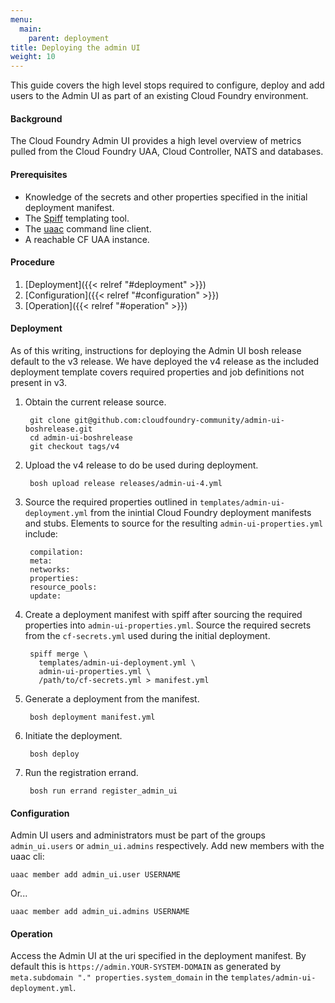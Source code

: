 ```yaml
---
menu:
  main:
    parent: deployment
title: Deploying the admin UI
weight: 10
---
```


This guide covers the high level stops required to configure, deploy and add users to the Admin UI as part of an existing Cloud Foundry environment.

#### Background

The Cloud Foundry Admin UI provides a high level overview of metrics pulled from the Cloud Foundry UAA, Cloud Controller, NATS and databases.

#### Prerequisites

- Knowledge of the secrets and other properties specified in the initial deployment manifest.
- The [Spiff](https://github.com/cloudfoundry-incubator/spiff) templating tool.
- The [uaac](https://github.com/cloudfoundry/cf-uaac) command line client.
- A reachable CF UAA instance.

#### Procedure

1. [Deployment]({{< relref "#deployment" >}})
1. [Configuration]({{< relref "#configuration" >}})
1. [Operation]({{< relref "#operation" >}})

#### Deployment

As of this writing, instructions for deploying the Admin UI bosh release default to the v3 release.  We have deployed the v4 release as the included deployment template covers required properties and job definitions not present in v3.

1. Obtain the current release source.

		git clone git@github.com:cloudfoundry-community/admin-ui-boshrelease.git
		cd admin-ui-boshrelease
		git checkout tags/v4

1. Upload the v4 release to do be used during deployment.

		bosh upload release releases/admin-ui-4.yml

1. Source the required properties outlined in `templates/admin-ui-deployment.yml` from the inintial Cloud Foundry deployment manifests and stubs. Elements to source for the resulting `admin-ui-properties.yml` include:

		compilation:
		meta:
		networks:
		properties:
		resource_pools:
		update:

1. Create a deployment manifest with spiff after sourcing the required properties into `admin-ui-properties.yml`. Source the required secrets from the `cf-secrets.yml` used during the initial deployment.

		spiff merge \
		  templates/admin-ui-deployment.yml \
		  admin-ui-properties.yml \
		  /path/to/cf-secrets.yml > manifest.yml

1. Generate a deployment from the manifest.

		bosh deployment manifest.yml

1. Initiate the deployment.

		bosh deploy

1. Run the registration errand.

		bosh run errand register_admin_ui

#### Configuration

Admin UI users and administrators must be part of the groups `admin_ui.users` or `admin_ui.admins` respectively.  Add new members with the uaac cli:

	uaac member add admin_ui.user USERNAME

Or...

	uaac member add admin_ui.admins USERNAME


#### Operation

Access the Admin UI at the uri specified in the deployment manifest. By default this is `https://admin.YOUR-SYSTEM-DOMAIN` as generated by `meta.subdomain "." properties.system_domain` in the `templates/admin-ui-deployment.yml`.
